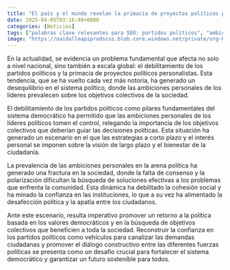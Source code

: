 ```yaml
---
title: "El país y el mundo revelan la primacía de proyectos políticos personalistas"
date: 2025-04-05T03:16:48+0000
categories: [Noticias]
tags: ["palabras clave relevantes para SEO: partidos políticos", "ambiciones personales", "sistema político", "objetivos colectivos", "líderes políticos", "cohesión social", "valores democráticos."]
image: "https://oaidalleapiprodscus.blob.core.windows.net/private/org-HKmKxpuNw3Y88lm4EBrIPq0n/user-ZwiCXOggLL8ZNNKE2g7rXFmV/img-nQhPGNrBQmOcR5AH0RMsvi1D.png?st=2025-04-05T02%3A16%3A48Z&se=2025-04-05T04%3A16%3A48Z&sp=r&sv=2024-08-04&sr=b&rscd=inline&rsct=image/png&skoid=d505667d-d6c1-4a0a-bac7-5c84a87759f8&sktid=a48cca56-e6da-484e-a814-9c849652bcb3&skt=2025-04-04T20%3A08%3A08Z&ske=2025-04-05T20%3A08%3A08Z&sks=b&skv=2024-08-04&sig=WPh8Tpoyu7O/ekZQVT0AZilfMzZagphKrfj/X4edtto%3D"
---
```


En la actualidad, se evidencia un problema fundamental que afecta no solo a nivel nacional, sino también a escala global: el debilitamiento de los partidos políticos y la primacía de proyectos políticos personalistas. Esta tendencia, que se ha vuelto cada vez más notoria, ha generado un desequilibrio en el sistema político, donde las ambiciones personales de los líderes prevalecen sobre los objetivos colectivos de la sociedad.

El debilitamiento de los partidos políticos como pilares fundamentales del sistema democrático ha permitido que las ambiciones personales de los líderes políticos tomen el control, relegando la importancia de los objetivos colectivos que deberían guiar las decisiones políticas. Esta situación ha generado un escenario en el que las estrategias a corto plazo y el interés personal se imponen sobre la visión de largo plazo y el bienestar de la ciudadanía.

La prevalencia de las ambiciones personales en la arena política ha generado una fractura en la sociedad, donde la falta de consenso y la polarización dificultan la búsqueda de soluciones efectivas a los problemas que enfrenta la comunidad. Esta dinámica ha debilitado la cohesión social y ha minado la confianza en las instituciones, lo que a su vez ha alimentado la desafección política y la apatía entre los ciudadanos.

Ante este escenario, resulta imperativo promover un retorno a la política basada en los valores democráticos y en la búsqueda de objetivos colectivos que beneficien a toda la sociedad. Reconstruir la confianza en los partidos políticos como vehículos para canalizar las demandas ciudadanas y promover el diálogo constructivo entre las diferentes fuerzas políticas se presenta como un desafío crucial para fortalecer el sistema democrático y garantizar un futuro sostenible para todos.
    